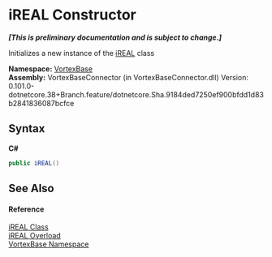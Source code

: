 # iREAL Constructor 
 _**\[This is preliminary documentation and is subject to change.\]**_

Initializes a new instance of the <a href="T_VortexBase_iREAL.md">iREAL</a> class

**Namespace:**&nbsp;<a href="N_VortexBase.md">VortexBase</a><br />**Assembly:**&nbsp;VortexBaseConnector (in VortexBaseConnector.dll) Version: 0.101.0-dotnetcore.38+Branch.feature/dotnetcore.Sha.9184ded7250ef900bfdd1d83b2841836087bcfce

## Syntax

**C#**<br />
``` C#
public iREAL()
```


## See Also


#### Reference
<a href="T_VortexBase_iREAL.md">iREAL Class</a><br /><a href="Overload_VortexBase_iREAL__ctor.md">iREAL Overload</a><br /><a href="N_VortexBase.md">VortexBase Namespace</a><br />
